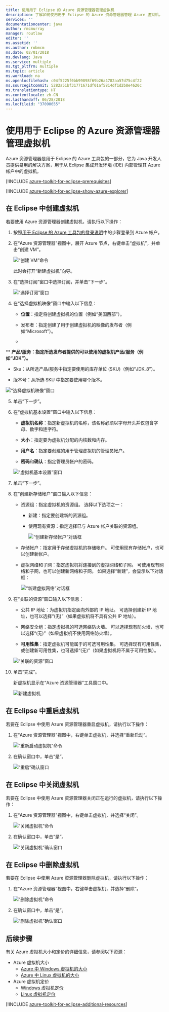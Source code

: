 ```yaml
---
title: 使用用于 Eclipse 的 Azure 资源管理器管理虚拟机
description: 了解如何使用用于 Eclipse 的 Azure 资源管理器管理 Azure 虚拟机。
services: ''
documentationcenter: java
author: rmcmurray
manager: routlaw
editor: ''
ms.assetid: ''
ms.author: robmcm
ms.date: 02/01/2018
ms.devlang: Java
ms.service: multiple
ms.tgt_pltfrm: multiple
ms.topic: article
ms.workload: na
ms.openlocfilehash: c04f5225f0bb99898f69b26a4782aa57d75c4f22
ms.sourcegitcommit: 5282a51bf31771671df01af5814df1d2b8e4620c
ms.translationtype: HT
ms.contentlocale: zh-CN
ms.lasthandoff: 06/28/2018
ms.locfileid: "37090655"
---
```

# <a name="manage-virtual-machines-by-using-the-azure-explorer-for-eclipse"></a>使用用于 Eclipse 的 Azure 资源管理器管理虚拟机

Azure 资源管理器是用于 Eclipse 的 Azure 工具包的一部分，它为 Java 开发人员提供易用的解决方案，用于从 Eclipse 集成开发环境 (IDE) 内部管理其 Azure 帐户中的虚拟机。

[!INCLUDE [azure-toolkit-for-eclipse-prerequisites](../includes/azure-toolkit-for-eclipse-prerequisites.md)]

[!INCLUDE [azure-toolkit-for-eclipse-show-azure-explorer](../includes/azure-toolkit-for-eclipse-show-azure-explorer.md)]

## <a name="create-a-virtual-machine-in-eclipse"></a>在 Eclipse 中创建虚拟机

若要使用 Azure 资源管理器创建虚拟机，请执行以下操作：

1. 按照[用于 Eclipse 的 Azure 工具包的登录说明](https://docs.microsoft.com/java/azure/eclipse/azure-toolkit-for-eclipse-sign-in-instructions)中的步骤登录到 Azure 帐户。

2. 在“Azure 资源管理器”视图中，展开 Azure 节点，右键单击“虚拟机”，并单击“创建 VM”。

   ![“创建 VM”命令][CR01]  

   此时会打开“新建虚拟机”向导。

3. 在“选择订阅”窗口中选择订阅，并单击“下一步”。

   ![“选择订阅”窗口][CR02]

4. 在“选择虚拟机映像”窗口中输入以下信息：

   * **位置**：指定将创建虚拟机的位置（例如“美国西部”）。

   * 发布者：指定创建了用于创建虚拟机的映像的发布者（例如“Microsoft”）。

   * 
  **
  **产品/服务：指定所选发布者提供的可以使用的虚拟机产品/服务（例如“JDK”）。**

   * Sku：从所选产品/服务中指定要使用的库存单位 (SKU)（例如“JDK_8”）。

   * 版本号：从所选 SKU 中指定要使用哪个版本。

   ![“选择虚拟机映像”窗口][CR03]

5. 单击“下一步”。

6. 在“虚拟机基本设置”窗口中输入以下信息：

   * **虚拟机名称**：指定新虚拟机的名称，该名称必须以字母开头并仅包含字母、数字和连字符。

   * **大小**：指定要为虚拟机分配的内核数和内存。

   * **用户名**：指定要创建的用于管理虚拟机的管理员帐户。

   * **密码**和**确认**：指定管理员帐户的密码。

   ![“虚拟机基本设置”窗口][CR04]

7. 单击“下一步”。

8. 在“创建新存储帐户”窗口输入以下信息：

   * 资源组：指定虚拟机的资源组。 选择以下选项之一：
     * 新建：指定要创建新的资源组。
     * 使用现有资源：指定选择已与 Azure 帐户关联的资源组。

       ![“创建新存储帐户”对话框][CR05]

   * 存储帐户：指定用于存储虚拟机的存储帐户。 可使用现有存储帐户，也可以创建新帐户。

   * 虚拟网络和子网：指定虚拟机将连接到的虚拟网络和子网。 可使用现有网络和子网，也可以创建新网络和子网。 如果选择“新建”，会显示以下对话框：

      ![“新建虚拟网络”对话框][CR06]

9. 在“关联的资源”窗口输入以下信息：

   * 公共 IP 地址：为虚拟机指定面向外部的 IP 地址。 可选择创建新 IP 地址，也可以选择“(无)”（如果虚拟机将不具有公共 IP 地址）。

   * 网络安全组：指定虚拟机的可选网络防火墙。 可以选择现有防火墙，也可以选择“(无)”（如果虚拟机不使用网络防火墙）。

   * **可用性集**：指定虚拟机可能属于的可选可用性集。 可选择现有可用性集，或创建新可用性集，也可选择“(无)”（如果虚拟机将不属于可用性集）。

   ![“关联的资源”窗口][CR07]

10. 单击“完成”。  

    新虚拟机显示在“Azure 资源管理器”工具窗口中。

    ![新建虚拟机][CR08]

## <a name="restart-a-virtual-machine-in-eclipse"></a>在 Eclipse 中重启虚拟机

若要在 Eclipse 中使用 Azure 资源管理器重启虚拟机，请执行以下操作：

1. 在“Azure 资源管理器”视图中，右键单击虚拟机，并选择“重新启动”。

   ![“重新启动虚拟机”命令][RE01]

1. 在确认窗口中，单击“是”。

   ![“重启”确认窗口][RE02]

## <a name="shut-down-a-virtual-machine-in-eclipse"></a>在 Eclipse 中关闭虚拟机

若要在 Eclipse 中使用 Azure 资源管理器关闭正在运行的虚拟机，请执行以下操作：

1. 在“Azure 资源管理器”视图中，右键单击虚拟机，并选择“关闭”。

   ![“关闭虚拟机”命令][SH01]

1. 在确认窗口中，单击“是”。

   ![“关闭虚拟机”确认窗口][SH02]

## <a name="delete-a-virtual-machine-in-eclipse"></a>在 Eclipse 中删除虚拟机

若要在 Eclipse 中使用 Azure 资源管理器删除虚拟机，请执行以下操作：

1. 在“Azure 资源管理器”视图中，右键单击虚拟机，并选择“删除”。

   ![“删除虚拟机”命令][DE01]

1. 在确认窗口中，单击“是”。

   ![“删除虚拟机”确认窗口][DE02]

## <a name="next-steps"></a>后续步骤

有关 Azure 虚拟机大小和定价的详细信息，请参阅以下资源：

* Azure 虚拟机大小
  * [Azure 中 Windows 虚拟机的大小]
  * [Azure 中 Linux 虚拟机的大小]
* Azure 虚拟机定价
  * [Windows 虚拟机定价]
  * [Linux 虚拟机定价]

[!INCLUDE [azure-toolkit-for-eclipse-additional-resources](../includes/azure-toolkit-for-eclipse-additional-resources.md)]

<!-- URL List -->

[Azure 中 Windows 虚拟机的大小]: /azure/virtual-machines/virtual-machines-windows-sizes
[Azure 中 Linux 虚拟机的大小]: /azure/virtual-machines/virtual-machines-linux-sizes
[Windows 虚拟机定价]: /pricing/details/virtual-machines/windows/
[Linux 虚拟机定价]: /pricing/details/virtual-machines/linux/

<!-- IMG List -->

[RE01]: media/azure-toolkit-for-eclipse-managing-virtual-machines-using-azure-explorer/RE01.png
[RE02]: media/azure-toolkit-for-eclipse-managing-virtual-machines-using-azure-explorer/RE02.png

[SH01]: media/azure-toolkit-for-eclipse-managing-virtual-machines-using-azure-explorer/SH01.png
[SH02]: media/azure-toolkit-for-eclipse-managing-virtual-machines-using-azure-explorer/SH02.png

[DE01]: media/azure-toolkit-for-eclipse-managing-virtual-machines-using-azure-explorer/DE01.png
[DE02]: media/azure-toolkit-for-eclipse-managing-virtual-machines-using-azure-explorer/DE02.png

[CR01]: media/azure-toolkit-for-eclipse-managing-virtual-machines-using-azure-explorer/CR01.png
[CR02]: media/azure-toolkit-for-eclipse-managing-virtual-machines-using-azure-explorer/CR02.png
[CR03]: media/azure-toolkit-for-eclipse-managing-virtual-machines-using-azure-explorer/CR03.png
[CR04]: media/azure-toolkit-for-eclipse-managing-virtual-machines-using-azure-explorer/CR04.png
[CR05]: media/azure-toolkit-for-eclipse-managing-virtual-machines-using-azure-explorer/CR05.png
[CR06]: media/azure-toolkit-for-eclipse-managing-virtual-machines-using-azure-explorer/CR06.png
[CR07]: media/azure-toolkit-for-eclipse-managing-virtual-machines-using-azure-explorer/CR07.png
[CR08]: media/azure-toolkit-for-eclipse-managing-virtual-machines-using-azure-explorer/CR08.png

